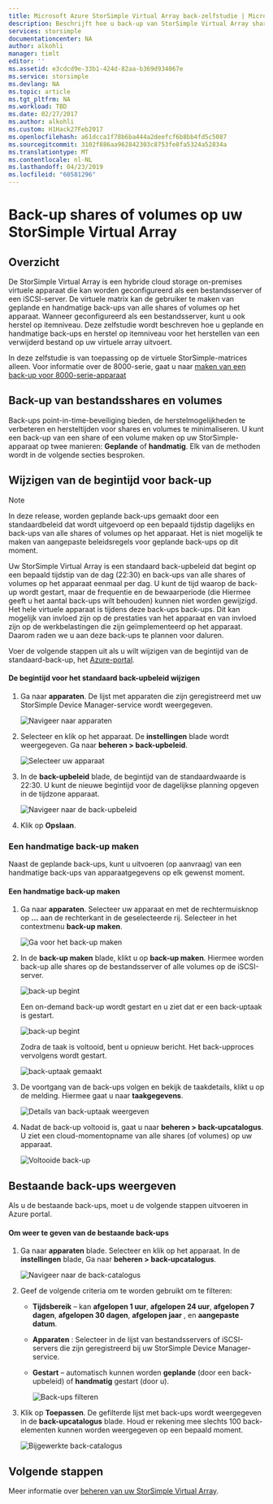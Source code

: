 ```yaml
---
title: Microsoft Azure StorSimple Virtual Array back-zelfstudie | Microsoft Docs
description: Beschrijft hoe u back-up van StorSimple Virtual Array shares en volumes.
services: storsimple
documentationcenter: NA
author: alkohli
manager: timlt
editor: ''
ms.assetid: e3cdcd9e-33b1-424d-82aa-b369d934067e
ms.service: storsimple
ms.devlang: NA
ms.topic: article
ms.tgt_pltfrm: NA
ms.workload: TBD
ms.date: 02/27/2017
ms.author: alkohli
ms.custom: H1Hack27Feb2017
ms.openlocfilehash: a61dcca1f78b6ba444a2deefcf6b8bb4fd5c5087
ms.sourcegitcommit: 3102f886aa962842303c8753fe8fa5324a52834a
ms.translationtype: MT
ms.contentlocale: nl-NL
ms.lasthandoff: 04/23/2019
ms.locfileid: "60581296"
---
```

# <a name="back-up-shares-or-volumes-on-your-storsimple-virtual-array"></a>Back-up shares of volumes op uw StorSimple Virtual Array

## <a name="overview"></a>Overzicht

De StorSimple Virtual Array is een hybride cloud storage on-premises virtuele apparaat die kan worden geconfigureerd als een bestandsserver of een iSCSI-server. De virtuele matrix kan de gebruiker te maken van geplande en handmatige back-ups van alle shares of volumes op het apparaat. Wanneer geconfigureerd als een bestandsserver, kunt u ook herstel op itemniveau. Deze zelfstudie wordt beschreven hoe u geplande en handmatige back-ups en herstel op itemniveau voor het herstellen van een verwijderd bestand op uw virtuele array uitvoert.

In deze zelfstudie is van toepassing op de virtuele StorSimple-matrices alleen. Voor informatie over de 8000-serie, gaat u naar [maken van een back-up voor 8000-serie-apparaat](storsimple-manage-backup-policies-u2.md)

## <a name="back-up-shares-and-volumes"></a>Back-up van bestandsshares en volumes

Back-ups point-in-time-beveiliging bieden, de herstelmogelijkheden te verbeteren en hersteltijden voor shares en volumes te minimaliseren. U kunt een back-up van een share of een volume maken op uw StorSimple-apparaat op twee manieren: **Geplande** of **handmatig**. Elk van de methoden wordt in de volgende secties besproken.

## <a name="change-the-backup-start-time"></a>Wijzigen van de begintijd voor back-up

> [!NOTE]
> In deze release, worden geplande back-ups gemaakt door een standaardbeleid dat wordt uitgevoerd op een bepaald tijdstip dagelijks en back-ups van alle shares of volumes op het apparaat. Het is niet mogelijk te maken van aangepaste beleidsregels voor geplande back-ups op dit moment.


Uw StorSimple Virtual Array is een standaard back-upbeleid dat begint op een bepaald tijdstip van de dag (22:30) en back-ups van alle shares of volumes op het apparaat eenmaal per dag. U kunt de tijd waarop de back-up wordt gestart, maar de frequentie en de bewaarperiode (die Hiermee geeft u het aantal back-ups wilt behouden) kunnen niet worden gewijzigd. Het hele virtuele apparaat is tijdens deze back-ups back-ups. Dit kan mogelijk van invloed zijn op de prestaties van het apparaat en van invloed zijn op de werkbelastingen die zijn geïmplementeerd op het apparaat. Daarom raden we u aan deze back-ups te plannen voor daluren.

 Voer de volgende stappen uit als u wilt wijzigen van de begintijd van de standaard-back-up, het [Azure-portal](https://portal.azure.com/).

#### <a name="to-change-the-start-time-for-the-default-backup-policy"></a>De begintijd voor het standaard back-upbeleid wijzigen

1. Ga naar **apparaten**. De lijst met apparaten die zijn geregistreerd met uw StorSimple Device Manager-service wordt weergegeven. 
   
    ![Navigeer naar apparaten](./media/storsimple-virtual-array-backup/changebuschedule1.png)

2. Selecteer en klik op het apparaat. De **instellingen** blade wordt weergegeven. Ga naar **beheren > back-upbeleid**.
   
    ![Selecteer uw apparaat](./media/storsimple-virtual-array-backup/changebuschedule2.png)

3. In de **back-upbeleid** blade, de begintijd van de standaardwaarde is 22:30. U kunt de nieuwe begintijd voor de dagelijkse planning opgeven in de tijdzone apparaat.
   
    ![Navigeer naar de back-upbeleid](./media/storsimple-virtual-array-backup/changebuschedule5.png)

4. Klik op **Opslaan**.

### <a name="take-a-manual-backup"></a>Een handmatige back-up maken

Naast de geplande back-ups, kunt u uitvoeren (op aanvraag) van een handmatige back-ups van apparaatgegevens op elk gewenst moment.

#### <a name="to-create-a-manual-backup"></a>Een handmatige back-up maken

1. Ga naar **apparaten**. Selecteer uw apparaat en met de rechtermuisknop op **...**  aan de rechterkant in de geselecteerde rij. Selecteer in het contextmenu **back-up maken**.
   
    ![Ga voor het back-up maken](./media/storsimple-virtual-array-backup/takebackup1m.png)

2. In de **back-up maken** blade, klikt u op **back-up maken**. Hiermee worden back-up alle shares op de bestandsserver of alle volumes op de iSCSI-server. 
   
    ![back-up begint](./media/storsimple-virtual-array-backup/takebackup2m.png)
   
    Een on-demand back-up wordt gestart en u ziet dat er een back-uptaak is gestart.
   
    ![back-up begint](./media/storsimple-virtual-array-backup/takebackup3m.png) 
   
    Zodra de taak is voltooid, bent u opnieuw bericht. Het back-upproces vervolgens wordt gestart.
   
    ![back-uptaak gemaakt](./media/storsimple-virtual-array-backup/takebackup4m.png)

3. De voortgang van de back-ups volgen en bekijk de taakdetails, klikt u op de melding. Hiermee gaat u naar **taakgegevens**.
   
     ![Details van back-uptaak weergeven](./media/storsimple-virtual-array-backup/takebackup5m.png)

4. Nadat de back-up voltooid is, gaat u naar **beheren > back-upcatalogus**. U ziet een cloud-momentopname van alle shares (of volumes) op uw apparaat.
   
    ![Voltooide back-up](./media/storsimple-virtual-array-backup/takebackup19m.png) 

## <a name="view-existing-backups"></a>Bestaande back-ups weergeven
Als u de bestaande back-ups, moet u de volgende stappen uitvoeren in Azure portal.

#### <a name="to-view-existing-backups"></a>Om weer te geven van de bestaande back-ups

1. Ga naar **apparaten** blade. Selecteer en klik op het apparaat. In de **instellingen** blade, Ga naar **beheren > back-upcatalogus**.
   
    ![Navigeer naar de back-catalogus](./media/storsimple-virtual-array-backup/viewbackups1.png)
2. Geef de volgende criteria om te worden gebruikt om te filteren:
   
   - **Tijdsbereik** – kan **afgelopen 1 uur**, **afgelopen 24 uur**, **afgelopen 7 dagen**, **afgelopen 30 dagen**, **afgelopen jaar** , en **aangepaste datum**.
    
   - **Apparaten** : Selecteer in de lijst van bestandsservers of iSCSI-servers die zijn geregistreerd bij uw StorSimple Device Manager-service.
   
   - **Gestart** – automatisch kunnen worden **geplande** (door een back-upbeleid) of **handmatig** gestart (door u).
   
     ![Back-ups filteren](./media/storsimple-virtual-array-backup/viewbackups2.png)

3. Klik op **Toepassen**. De gefilterde lijst met back-ups wordt weergegeven in de **back-upcatalogus** blade. Houd er rekening mee slechts 100 back-elementen kunnen worden weergegeven op een bepaald moment.
   
    ![Bijgewerkte back-catalogus](./media/storsimple-virtual-array-backup/viewbackups3.png)

## <a name="next-steps"></a>Volgende stappen

Meer informatie over [beheren van uw StorSimple Virtual Array](storsimple-ova-web-ui-admin.md).

